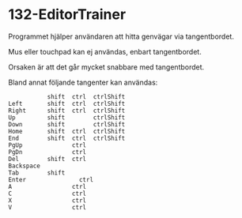 # 132-EditorTrainer

Programmet hjälper användaren att hitta genvägar via tangentbordet.

Mus eller touchpad kan ej användas, enbart tangentbordet.

Orsaken är att det går mycket snabbare med tangentbordet.

Bland annat följande tangenter kan användas:

```
           shift  ctrl  ctrlShift  
Left       shift  ctrl  ctrlShift
Right      shift  ctrl  ctrlShift
Up         shift        ctrlShift
Down       shift        ctrlShift
Home       shift  ctrl  ctrlShift 
End        shift  ctrl  ctrlShift
PgUp              ctrl
PgDn              ctrl
Del        shift  ctrl
Backspace
Tab        shift
Enter 		      	ctrl
A                 ctrl
C                 ctrl
X                 ctrl
V                 ctrl
```